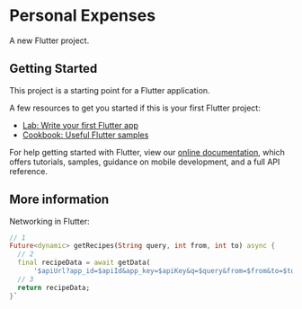 # Personal Expenses

A new Flutter project.

## Getting Started

This project is a starting point for a Flutter application.

A few resources to get you started if this is your first Flutter project:

- [Lab: Write your first Flutter app](https://flutter.dev/docs/get-started/codelab)
- [Cookbook: Useful Flutter samples](https://flutter.dev/docs/cookbook)

For help getting started with Flutter, view our
[online documentation](https://flutter.dev/docs), which offers tutorials,
samples, guidance on mobile development, and a full API reference.

## More information
Networking in Flutter:

```dart
// 1
Future<dynamic> getRecipes(String query, int from, int to) async {
  // 2
  final recipeData = await getData(
      '$apiUrl?app_id=$apiId&app_key=$apiKey&q=$query&from=$from&to=$to');
  // 3
  return recipeData;
}`
```